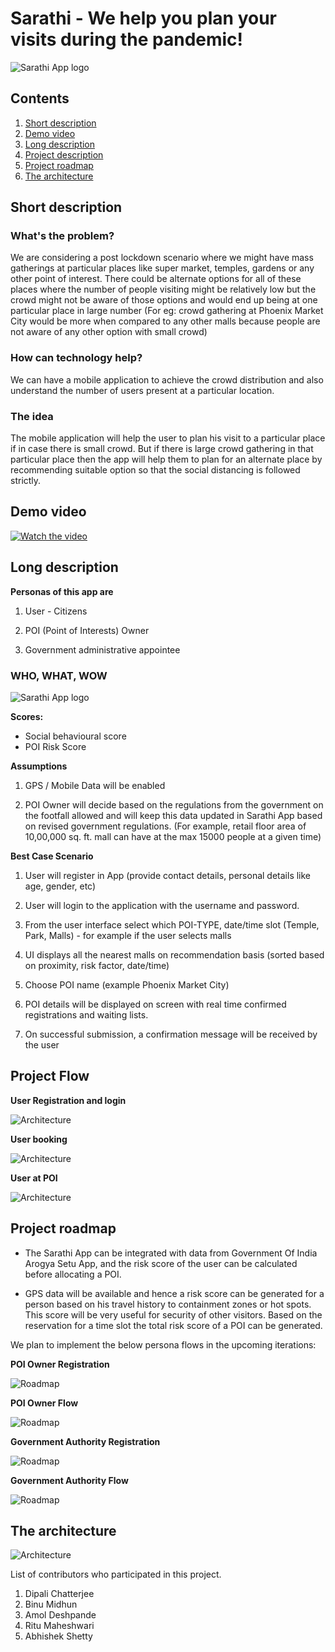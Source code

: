 # Sarathi - We help you plan your visits during the pandemic!

![Sarathi App logo ](images/logo.png)

## Contents

1. [Short description](#short-description)
1. [Demo video](#demo-video)
1. [Long description](#long-description)
1. [Project description](#project-flow)
1. [Project roadmap](#project-roadmap)
1. [The architecture](#the-architecture)

## Short description

### What's the problem?

We are considering a post lockdown scenario where we might have mass gatherings at particular places like super market, temples, gardens or any other point of interest. There could be alternate options for all of these places where the number of people visiting might be relatively low but the crowd might not be aware of those options and would end up being at one particular place in large number (For eg: crowd gathering at Phoenix Market City would be more when compared to any other malls because people are not aware of any other option with small crowd)

### How can technology help?

We can have a mobile application to achieve the crowd distribution and also understand the number of users present at a particular location.

### The idea

The mobile application will help the user to plan his visit to a particular place if in case there is small crowd. But if there is large crowd gathering in that particular place then the app will help them to plan for an alternate place by recommending suitable option so that the social distancing is followed strictly.

## Demo video

[![Watch the video](images/Teampic.png)](https://youtu.be/1WgeEmkq03E)

## Long description

**Personas of this app are**

1. User - Citizens

1. POI (Point of Interests) Owner

1. Government administrative appointee

### WHO, WHAT, WOW

![Sarathi App logo ](images/Hills.png)

**Scores:**

* Social behavioural score
* POI Risk Score


**Assumptions**

1. GPS / Mobile Data will be enabled

1. POI Owner will decide based on the regulations from the government on the footfall allowed and will keep this data updated in Sarathi App based on revised government regulations.
(For example, retail floor area of 10,00,000 sq. ft. mall can have at the max 15000 people at a given time)

**Best Case Scenario**

1. User will register in App (provide contact details, personal details like age, gender, etc)

1. User will login to the application with the username and password.

1. From the user interface select which POI-TYPE, date/time slot (Temple, Park, Malls) - for example if the user selects malls

1. UI displays all the nearest malls on recommendation basis (sorted based on proximity, risk factor, date/time)

1. Choose POI name (example Phoenix Market City)

1. POI details will be displayed on screen with real time confirmed registrations and waiting lists.

1. On successful submission, a confirmation message will be received by the user


## Project Flow

**User Registration and login**

![Architecture ](images/UserRegistration&Login.png)

**User booking**

![Architecture ](images/UserBooking.png)

**User at POI**

![Architecture ](images/UseratPOI.png)

## Project roadmap

* The Sarathi App can be integrated with data from Government Of India Arogya Setu App, and the risk score of the user can be calculated before allocating a POI.

* GPS data will be available and hence a risk score can be generated for a person based on his travel history to containment zones or hot spots. This score will be very useful for security of other visitors. Based on the reservation for a time slot the total risk score of a POI can be generated.

We plan to implement the below persona flows in the upcoming iterations:

**POI Owner Registration**

![Roadmap](images/POIOwnerRegistration.png)

**POI Owner Flow**

![Roadmap](images/POIOwnerFlow.png)

**Government Authority Registration**

![Roadmap](images/GovtAuthorityRegistration.png)

**Government Authority Flow**

![Roadmap](images/GovtAuthFlow.png)

## The architecture

![Architecture ](images/Architecture.png)

List of contributors who participated in this project.

1. Dipali Chatterjee
1. Binu Midhun
1. Amol Deshpande
1. Ritu Maheshwari
1. Abhishek Shetty
